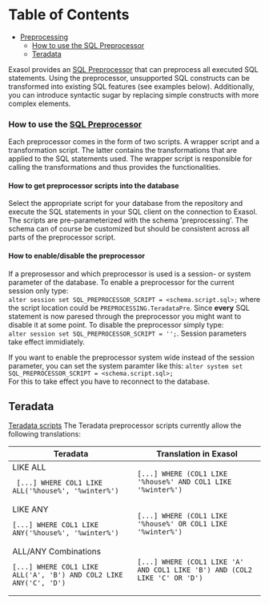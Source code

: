 # Table of Contents
- [Preprocessing](#preprocessing)
  * [How to use the SQL Preprocessor](#how-to-use-the-sql-preprocessor)
  * [Teradata](#teradata)

Exasol provides an [SQL Preprocessor](https://docs.exasol.com/database_concepts/sql_preprocessor.htm) that can preprocess all executed SQL statements. Using the preprocessor, unsupported SQL constructs can be transformed into existing SQL features (see examples below). Additionally, you can introduce syntactic sugar by replacing simple constructs with more complex elements.

### How to use the [SQL Preprocessor](https://docs.exasol.com/database_concepts/sql_preprocessor.htm)
Each preprocessor comes in the form of two scripts. A wrapper script and a transformation script. The latter contains the transformations that are applied to the SQL statements used. The wrapper script is responsible for calling the transformations and thus provides the functionalities.

#### How to get preprocessor scripts into the database
Select the appropriate script for your database from the repository and execute the SQL statements in your SQL client on the connection to Exasol. The scripts are pre-parameterized with the schema 'preprocessing'. The schema can of course be customized but should be consistent across all parts of the preprocessor script.

#### How to enable/disable the preprocessor
If a preprosessor and which preprocessor is used is a session- or system parameter of the database. To enable a preprocessor for the current session only type:<br>
`alter session set SQL_PREPROCESSOR_SCRIPT = <schema.script.sql>;` 
where the script location could be `PREPROCESSING.TeradataPre`. Since **every** SQL statement is now paresed through the preprocessor you might want to disable it at some point. To disable the preprocessor simply type:<br>
`alter session set SQL_PREPROCESSOR_SCRIPT = '';`. Session parameters take effect immidiately.

If you want to enable the preprocessor system wide instead of the session parameter, you can set the system paramter like this:
`alter system set SQL_PREPROCESSOR_SCRIPT = <schema.script.sql>;`
<br>For this to take effect you have to reconnect to the database.


## Teradata 
[Teradata scripts](teradata)
The Teradata preprocessor scripts currently allow the following translations:

| Teradata | Translation in Exasol |
|---|---|
|LIKE ALL<br><pre lang="sql">``` [...] WHERE COL1 LIKE ALL('%house%', '%winter%')```</pre> | <pre lang="sql">```[...] WHERE (COL1 LIKE '%house%' AND COL1 LIKE '%winter%')```</pre> |
| LIKE ANY<br><pre lang="sql">```[...] WHERE COL1 LIKE ANY('%house%', '%winter%')```</pre> | <pre lang="sql">```[...] WHERE (COL1 LIKE '%house%' OR COL1 LIKE '%winter%')```</pre> |
| ALL/ANY Combinations<br><pre lang="sql">```[...] WHERE COL1 LIKE ALL('A', 'B') AND COL2 LIKE ANY('C', 'D')```</pre> | <pre lang="sql">```[...] WHERE (COL1 LIKE 'A' AND COL1 LIKE 'B') AND (COL2 LIKE 'C' OR 'D')```</pre> |
